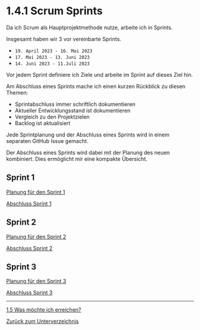 # 1.4.1 Scrum Sprints

Da ich Scrum als Hauptprojektmethode nutze, arbeite ich in Sprints.

Insgesamt haben wir 3 vor vereinbarte Sprints.

* `19. April 2023 - 16. Mai 2023`
* `17. Mai 2023 - 13. Juni 2023` 
* `14. Juni 2023 - 11.Juli 2023`

Vor jedem Sprint definiere ich Ziele und arbeite im Sprint auf dieses Ziel hin.

Am Abschluss eines Sprints mache ich einen kurzen Rückblick zu diesen Themen:

* Sprintabschluss immer schriftlich dokumentieren
* Aktueller Entwicklungsstand ist dokumentieren
* Vergleich zu den Projektzielen
* Backlog ist aktualisiert

Jede Sprintplanung und der Abschluss eines Sprints wird in einem separaten GitHub Issue gemacht.

Der Abschluss eines Sprints wird dabei mit der Planung des neuen kombiniert. Dies ermöglicht mir eine kompakte Übersicht.

## Sprint 1

[Planung für den Sprint 1](https://github.com/Euthal02/SemArb1-AWS_Certificate_DNS_Sinkhole/issues/21)

[Abschluss Sprint 1](https://github.com/Euthal02/SemArb1-AWS_Certificate_DNS_Sinkhole/issues/28)

## Sprint 2

[Planung für den Sprint 2](https://github.com/Euthal02/SemArb1-AWS_Certificate_DNS_Sinkhole/issues/28)

[Abschluss Sprint 2](https://github.com/Euthal02/SemArb1-AWS_Certificate_DNS_Sinkhole/issues/29)

## Sprint 3

[Planung für den Sprint 3](https://github.com/Euthal02/SemArb1-AWS_Certificate_DNS_Sinkhole/issues/29)

[Abschluss Sprint 3](https://github.com/Euthal02/SemArb1-AWS_Certificate_DNS_Sinkhole/issues/30)

-----

[1.5 Was möchte ich erreichen?](./ziele.md)

[Zurück zum Unterverzeichnis](./README.md)
